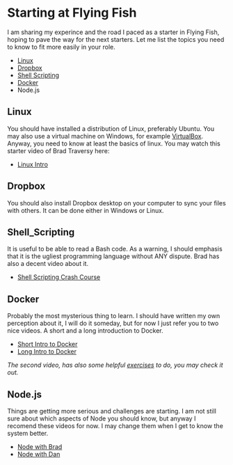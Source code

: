 # Starting at Flying Fish
I am sharing my experince and the road I paced as a starter in Flying Fish, hoping to pave the way for the next starters. 
Let me list the topics you need to know to fit more easily in your role.

- [Linux](#Linux)
- [Dropbox](#Dropbox)
- [Shell Scripting](#Shell_Scripting)
- [Docker](#Docker)
- Node.js

## Linux
You should have installed a distribution of Linux, preferably Ubuntu. You may also use a virtual machine on Windows, for example [VirtualBox](https://www.virtualbox.org/wiki/Downloads).
Anyway, you need to know at least the basics of linux. You may watch this starter video of Brad Traversy here:
- [Linux Intro](https://www.youtube.com/watch?v=cBokz0LTizk)

## Dropbox
You should also install Dropbox desktop on your computer to sync your files with others. It can be done either in Windows or Linux.

## Shell_Scripting
It is useful to be able to read a Bash code. As a warning, I should emphasis that it is the ugliest programming language without ANY dispute. Brad has also a decent video about it.
- [Shell Scripting Crash Course](https://www.youtube.com/watch?v=v-F3YLd6oMw)

## Docker
Probably the most mysterious thing to learn. I should have written my own perception about it, I will do it someday, but for now I just refer you to two nice videos. A short and a long introduction to Docker.
- [Short Intro to Docker](https://www.youtube.com/watch?v=JprTjTViaEA)
- [Long Intro to Docker](https://www.youtube.com/watch?v=fqMOX6JJhGo)

*The second video, has also some helpful [exercises](https://kodekloud.com/p/docker-labs) to do, you may check it out.*

## Node.js
Things are getting more serious and challenges are starting. I am not still sure about which aspects of Node you should know, but anyway I recomend these videos for now. I may change them when I get to know the system better.
- [Node with Brad](https://www.youtube.com/watch?v=U8XF6AFGqlc)
- [Node with Dan](https://www.youtube.com/watch?v=wxbQP1LMZsw&list=PLRqwX-V7Uu6YxDKpFzf_2D84p0cyk4T7X&t=0s)
